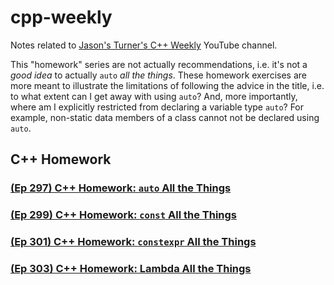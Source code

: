 # cpp-weekly
Notes related to [Jason's Turner's C++ Weekly](https://www.youtube.com/@cppweekly/playlists) YouTube channel.

This "homework" series are not actually recommendations, i.e. it's not a _good idea_ to actually `auto` _all the things_. These homework exercises are more meant to illustrate the limitations of following the advice in the title, i.e. to what extent can I get away with using `auto`? And, more importantly, where am I explicitly restricted from declaring a variable type `auto`? For example, non-static data members of a class cannot not be declared using `auto`.

## C++ Homework

### [(Ep 297) C++ Homework: `auto` All the Things](https://www.youtube.com/watch?v=ZbmaeSoNDXc&list=PLs3KjaCtOwSb5GDEC-H79GBj9J-eJr9Qx&index=1&t=55s)

### [(Ep 299) C++ Homework: `const` All the Things]()

### [(Ep 301) C++ Homework: `constexpr` All the Things]()

### [(Ep 303) C++ Homework: Lambda All the Things]()